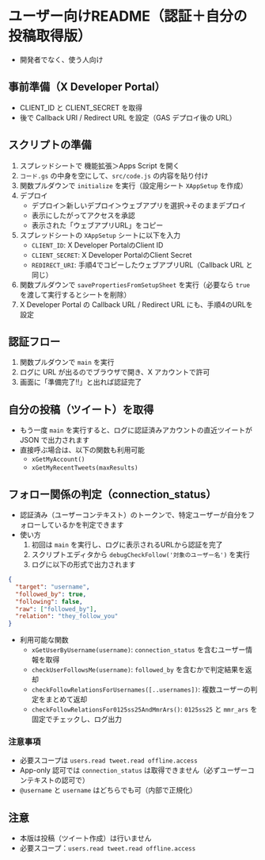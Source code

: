 # ユーザー向けREADME（認証＋自分の投稿取得版）
- 開発者でなく、使う人向け

## 事前準備（X Developer Portal）
- CLIENT_ID と CLIENT_SECRET を取得
- 後で Callback URI / Redirect URL を設定（GAS デプロイ後の URL）

## スクリプトの準備
1. スプレッドシートで 機能拡張＞Apps Script を開く
2. `コード.gs` の中身を空にして、`src/code.js` の内容を貼り付け
3. 関数プルダウンで `initialize` を実行（設定用シート `XAppSetup` を作成）
4. デプロイ
   - デプロイ＞新しいデプロイ＞ウェブアプリを選択→そのままデプロイ
   - 表示にしたがってアクセスを承認
   - 表示された「ウェブアプリURL」をコピー
5. スプレッドシートの `XAppSetup` シートに以下を入力
   - `CLIENT_ID`: X Developer PortalのClient ID
   - `CLIENT_SECRET`: X Developer PortalのClient Secret
   - `REDIRECT_URI`: 手順4でコピーしたウェブアプリURL（Callback URL と同じ）
6. 関数プルダウンで `savePropertiesFromSetupSheet` を実行（必要なら `true` を渡して実行するとシートを削除）
7. X Developer Portal の Callback URL / Redirect URL にも、手順4のURLを設定

## 認証フロー
1. 関数プルダウンで `main` を実行
2. ログに URL が出るのでブラウザで開き、X アカウントで許可
3. 画面に「準備完了!!」と出れば認証完了

## 自分の投稿（ツイート）を取得
- もう一度 `main` を実行すると、ログに認証済みアカウントの直近ツイートが JSON で出力されます
- 直接呼ぶ場合は、以下の関数も利用可能
  - `xGetMyAccount()`
  - `xGetMyRecentTweets(maxResults)`

## フォロー関係の判定（connection_status）
- 認証済み（ユーザーコンテキスト）のトークンで、特定ユーザーが自分をフォローしているかを判定できます
- 使い方
  1. 初回は `main` を実行し、ログに表示されるURLから認証を完了
  2. スクリプトエディタから `debugCheckFollow('対象のユーザー名')` を実行
  3. ログに以下の形式で出力されます

```json
{
  "target": "username",
  "followed_by": true,
  "following": false,
  "raw": ["followed_by"],
  "relation": "they_follow_you"
}
```

- 利用可能な関数
  - `xGetUserByUsername(username)`: `connection_status` を含むユーザー情報を取得
  - `checkUserFollowsMe(username)`: `followed_by` を含むかで判定結果を返却
  - `checkFollowRelationsForUsernames([..usernames])`: 複数ユーザーの判定をまとめて返却
  - `checkFollowRelationsFor0125ss25AndMmrArs()`: `0125ss25` と `mmr_ars` を固定でチェックし、ログ出力

### 注意事項
- 必要スコープは `users.read tweet.read offline.access`
- App-only 認可では `connection_status` は取得できません（必ずユーザーコンテキストの認可で）
- `@username` と `username` はどちらでも可（内部で正規化）

## 注意
- 本版は投稿（ツイート作成）は行いません
- 必要スコープ：`users.read tweet.read offline.access`

